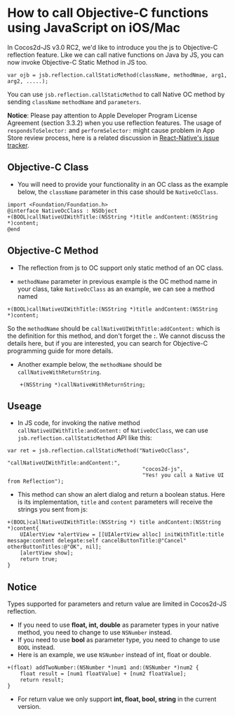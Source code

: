 How to call Objective-C functions using JavaScript on iOS/Mac
===

In Cocos2d-JS v3.0 RC2, we'd like to introduce you the js to Objective-C reflection feature. Like we can call native functions on Java by JS, you can now invoke Objective-C Static Method in JS too.

```
var ojb = jsb.reflection.callStaticMethod(className, methodNmae, arg1, arg2, .....);
```

You can use `jsb.reflection.callStaticMethod` to call Native OC method by sending `className` `methodName` and `parameters`.

**Notice**: Please pay attention to Apple Developer Program License Agreement (section 3.3.2) when you use reflection features. The usage of `respondsToSelector:` and `performSelector:` might cause problem in App Store review process, here is a related discussion in [React-Native's issue tracker](https://github.com/facebook/react-native/issues/12778).

## Objective-C Class

- You will need to provide your functionality in an OC class as the example below, the `className` parameter in this case should be `NativeOcClass`.
 
```
import <Foundation/Foundation.h>
@interface NativeOcClass : NSObject
+(BOOL)callNativeUIWithTitle:(NSString *)title andContent:(NSString *)content;
@end
```

## Objective-C Method

- The reflection from js to OC support only static method of an OC class.

- `methodName` parameter in previous example is the OC method name in your class, take `NativeOcClass` as an example, we can see a method named 
```
+(BOOL)callNativeUIWithTitle:(NSString *)title andContent:(NSString *)content;
```
So the `methodName` should be `callNativeUIWithTitle:addContent:` which is the definition for this method, and don't forget the **:**. We cannot discuss the details here, but if you are interested, you can search for Objective-C programming guide for more details.

- Another example below, the `methodName` should be `callNativeWithReturnString`.
 
```
    +(NSString *)callNativeWithReturnString;
```

## Useage

- In JS code, for invoking the native method `callNativeUIWithTitle:andContent:` of `NativeOcClass`, we can use `jsb.reflection.callStaticMethod` API like this:

```
var ret = jsb.reflection.callStaticMethod("NativeOcClass", 
                                           "callNativeUIWithTitle:andContent:",
                                           "cocos2d-js", 
                                           "Yes! you call a Native UI from Reflection");
```

- This method can show an alert dialog and return a boolean status. Here is its implementation, `title` and `content` parameters will receive the strings you sent from js:

```
+(BOOL)callNativeUIWithTitle:(NSString *) title andContent:(NSString *)content{
    UIAlertView *alertView = [[UIAlertView alloc] initWithTitle:title message:content delegate:self cancelButtonTitle:@"Cancel" otherButtonTitles:@"OK", nil];
    [alertView show];
    return true;
}
```

## Notice

Types supported for parameters and return value are limited in Cocos2d-JS reflection.

- If you need to use **float, int, double** as parameter types in your native method, you need to change to use `NSNumber` instead.
- If you need to use **bool** as parameter type, you need to change to use `BOOL` instead.
- Here is an example, we use `NSNumber` instead of int, float or double.
 
```
+(float) addTwoNumber:(NSNumber *)num1 and:(NSNumber *)num2 {
    float result = [num1 floatValue] + [num2 floatValue];
    return result;
}
```
    
- For return value we only support **int, float, bool, string** in the current version.
